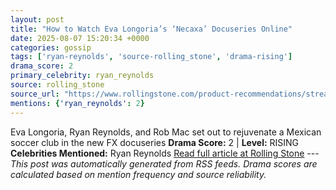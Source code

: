```yaml
---
layout: post
title: "How to Watch Eva Longoria’s ‘Necaxa’ Docuseries Online"
date: 2025-08-07 15:20:34 +0000
categories: gossip
tags: ['ryan-reynolds', 'source-rolling_stone', 'drama-rising']
drama_score: 2
primary_celebrity: ryan_reynolds
source: rolling_stone
source_url: "https://www.rollingstone.com/product-recommendations/streaming/how-to-watch-necaxa-docuseries-online-1235401891/"
mentions: {'ryan_reynolds': 2}
---
```


Eva Longoria, Ryan Reynolds, and Rob Mac set out to rejuvenate a Mexican soccer club in the new FX docuseries **Drama Score:** 2 | **Level:** RISING **Celebrities Mentioned:** Ryan Reynolds [Read full article at Rolling Stone](https://www.rollingstone.com/product-recommendations/streaming/how-to-watch-necaxa-docuseries-online-1235401891/) --- *This post was automatically generated from RSS feeds. Drama scores are calculated based on mention frequency and source reliability.*